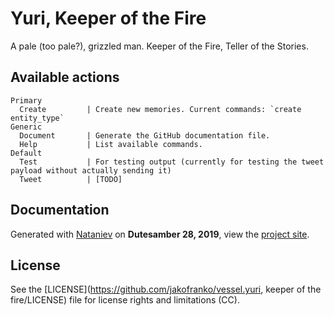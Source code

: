 # Yuri, Keeper of the Fire

A pale (too pale?), grizzled man. Keeper of the Fire, Teller of the Stories.

## Available actions

```
Primary
  Create         | Create new memories. Current commands: `create entity_type`
Generic
  Document       | Generate the GitHub documentation file.
  Help           | List available commands.
Default
  Test           | For testing output (currently for testing the tweet payload without actually sending it)
  Tweet          | [TODO]
```

## Documentation

Generated with [Nataniev](http://wiki.xxiivv.com/Nataniev) on **Dutesamber 28, 2019**, view the [project site](https://jakofranko.github.io/vessel.yuri).

## License

See the [LICENSE](https://github.com/jakofranko/vessel.yuri, keeper of the fire/LICENSE) file for license rights and limitations (CC).
